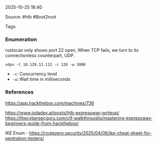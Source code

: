 
2025-10-25 18:40

Source: #htb #Boot2root 

Tags: 
### Enumeration 

rustscan only shows port 22 open, When TCP fails, we turn to its connectionless counterpart, UDP.
```
udpx -t 10.129.13.112 -c 128 -w 1000 
```
- `-c`: Concurrency level
- `-w`: Wait time in milliseconds







### References
https://app.hackthebox.com/machines/736

https://www.isdadev.at/posts/htb-expressway-writeup/
https://thecybersecguru.com/ctf-walkthroughs/mastering-expressway-beginners-guide-from-hackthebox/

IKE Enum - https://routezero.security/2025/04/06/ike-cheat-sheet-for-pentration-testers/